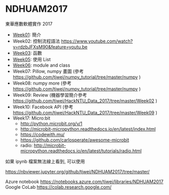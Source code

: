 # NDHUAM2017
東華應數軟體實作 2017

* [Week01](Week01.md): 簡介
* Week02: 控制流程語法 https://www.youtube.com/watch?v=rdzbJFXsM90&feature=youtu.be
* [Week03](Week03/): 函數
* [Week05](Week05.ipynb): 使用 List 
* [Week06](Week06.ipynb): module and class
* Week07: Pillow, numpy 畫圖 (參考 https://github.com/tjwei/numpy_tutorial/tree/master/numpy )
* Week08: numpy more (參考 https://github.com/tjwei/numpy_tutorial/tree/master/numpy )
* Week09: Review (機器學習簡介參考 https://github.com/tjwei/HackNTU_Data_2017/tree/master/Week02 )
* Week10: Facebook API (參考 https://github.com/tjwei/HackNTU_Data_2017/tree/master/Week09 )
* Week17: Micro:bit
    * http://python.microbit.org/v/1
    * http://microbit-micropython.readthedocs.io/en/latest/index.html
    * https://codewith.mu/
    * https://github.com/carlosperate/awesome-microbit
    * radio: http://microbit-micropython.readthedocs.io/en/latest/tutorials/radio.html
    

如果 ipynb 檔案無法線上看到, 可以使用


https://nbviewer.jupyter.org/github/tjwei/NDHUAM2017/tree/master/

Azure notebook https://notebooks.azure.com/tjwei/libraries/NDHUAM2017
Google CoLab https://colab.research.google.com/
